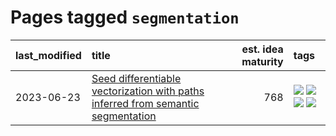# Pages tagged `segmentation`

|last_modified|title|est. idea maturity|tags
|:---|:---|---:|:---|
|2023-06-23|[Seed differentiable vectorization with paths inferred from semantic segmentation](../vectorize_anything.md)|768|[![](https://img.shields.io/badge/tag-experimental-92ab1c)](../tags/experimental.md) [![](https://img.shields.io/badge/tag-segmentation-2229ca)](../tags/segmentation.md) [![](https://img.shields.io/badge/tag-svg-3b815)](../tags/svg.md) [![](https://img.shields.io/badge/tag-tooling-c4c41f)](../tags/tooling.md)|